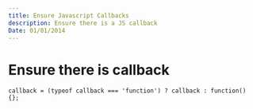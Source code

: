 ```yaml
---
title: Ensure Javascript Callbacks
description: Ensure there is a JS callback
Date: 01/01/2014
---
```


# Ensure there is callback

	callback = (typeof callback === 'function') ? callback : function() {};
